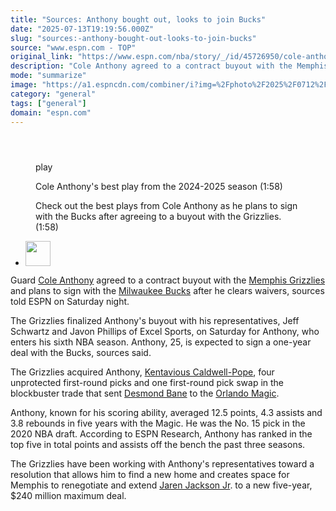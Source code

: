 ```yaml
---
title: "Sources: Anthony bought out, looks to join Bucks"
date: "2025-07-13T19:19:56.000Z"
slug: "sources:-anthony-bought-out-looks-to-join-bucks"
source: "www.espn.com - TOP"
original_link: "https://www.espn.com/nba/story/_/id/45726950/cole-anthony-agrees-buyout-plans-join-bucks"
description: "Cole Anthony agreed to a contract buyout with the Memphis Grizzlies, and the 25-year-old guard plans to sign with the Milwaukee Bucks after he clears waivers, sources told ESPN on Saturday night."
mode: "summarize"
image: "https://a1.espncdn.com/combiner/i?img=%2Fphoto%2F2025%2F0712%2Fr1518287_1296x729_16%2D9.jpg"
category: "general"
tags: ["general"]
domain: "espn.com"
---
```

<div id="readability-page-1" class="page"><section id="article-feed" data-behavior="author_overlay article_header_news_feed_item_meta article_legal_footer"><article data-id="45726950" data-behavior="story_scroll story_progress" data-src="/nba/story/_/id/45726950/cole-anthony-agrees-buyout-plans-join-bucks"><div><header></header><figure data-video="watch,640,360,45726957,whitelist-AU|AR|CF|BJ|FM|AM|MZ|TT|BS|VG|SC|BF|LS|NG|SL|AG|EC|LR|NA|MU|MW|CR|MX|SX|GM|GP|GW|BR|NI|BB|GN|NE|GY|UG|GD|SV|ZM|SN|US|AS|GU|MP|PR|VI|UM|GB|UK|CL|PY|ST|CO|GQ|KE|MH|MQ|NZ|VC|AW|TC|CU|CV|MF|BO|BM|CM|KM|BQ|PW|PA|ZW|SR|JM|UY|PE|AI|BZ|BW|MG|CI|SS|GT|TZ|FJ|CG|BI|GA|GF|MS|VE|TG|GH|LC|ER|RW|ET|ML|AO|SZ|HT|CD|KY|ZA|RE|KN|DO|HN|" data-cerebro-id="687300c2f9cb241c51c4d332" data-title="Cole Anthony's best play from the 2024-2025 season" data-source="espn" data-contributing-partner="wsc"><div><picture><source srcset="https://a.espncdn.com/combiner/i?img=%2Fmedia%2Fmotion%2F2025%2F0712%2F010e7ed143e641a7a6eb97e4eca8640e1250%2F010e7ed143e641a7a6eb97e4eca8640e1250.jpg&amp;w=943&amp;h=530&amp;cquality=80&amp;format=jpg" media="(min-width: 376px)"><source srcset="https://a.espncdn.com/combiner/i?img=%2Fmedia%2Fmotion%2F2025%2F0712%2F010e7ed143e641a7a6eb97e4eca8640e1250%2F010e7ed143e641a7a6eb97e4eca8640e1250.jpg&amp;w=375&amp;cquality=80, https://a.espncdn.com/combiner/i?img=%2Fmedia%2Fmotion%2F2025%2F0712%2F010e7ed143e641a7a6eb97e4eca8640e1250%2F010e7ed143e641a7a6eb97e4eca8640e1250.jpg&amp;w=750&amp;cquality=40&amp;format=jpg 2x" media="(max-width: 375px)"></picture><p><span data-id="45726957">play</span></p></div><figcaption><div><p><span>Cole Anthony's best play from the 2024-2025 season (1:58)</span></p><p>Check out the best plays from Cole Anthony as he plans to sign with the Bucks after agreeing to a buyout with the Grizzlies. (1:58)</p></div></figcaption></figure><div><div><ul><li><p><img src="https://a.espncdn.com/combiner/i?img=/i/columnists/full/charania_shams.png&amp;h=80&amp;w=80&amp;scale=crop" alt="" width="40" height="40"></p></li></ul></div><p>Guard <a data-player-guid="390cbbeb-9761-1174-69a8-831a5b201127" href="https://www.espn.com/nba/player/_/id/4432809/cole-anthony">Cole Anthony</a> agreed to a contract buyout with the <a data-clubhouse-guid="af5d4942-aeb5-2d07-2a8a-f70b54617e51" href="https://www.espn.com/nba/team/_/name/mem/memphis-grizzlies">Memphis Grizzlies</a> and plans to sign with the <a data-clubhouse-guid="f59bbabc-eedb-9ad2-c5dd-9bcd9f450a2f" href="https://www.espn.com/nba/team/_/name/mil/milwaukee-bucks">Milwaukee Bucks</a> after he clears waivers, sources told ESPN on Saturday night.</p><p>The Grizzlies finalized Anthony's buyout with his representatives, Jeff Schwartz and Javon Phillips of Excel Sports, on Saturday for Anthony, who enters his sixth NBA season. Anthony, 25, is expected to sign a one-year deal with the Bucks, sources said.</p><p>The Grizzlies acquired Anthony, <a data-player-guid="171eb159-a032-0148-a7ab-946354f6991a" href="https://www.espn.com/nba/player/_/id/2581018/kentavious-caldwell-pope">Kentavious Caldwell-Pope</a>, four unprotected first-round picks and one first-round pick swap in the blockbuster trade that sent <a data-player-guid="10c8715d-6e1c-40de-59cb-625bf16ebbc7" href="https://www.espn.com/nba/player/_/id/4066320/desmond-bane">Desmond Bane</a> to the <a data-clubhouse-guid="74c23102-8c27-c8e6-ec1b-8a8fd4d42554" href="https://www.espn.com/nba/team/_/name/orl/orlando-magic">Orlando Magic</a>.</p><p>Anthony, known for his scoring ability, averaged 12.5 points, 4.3 assists and 3.8 rebounds in five years with the Magic. He was the No. 15 pick in the 2020 NBA draft. According to ESPN Research, Anthony has ranked in the top five in total points and assists off the bench the past three seasons.</p><p>The Grizzlies have been working with Anthony's representatives toward a resolution that allows him to find a new home and creates space for Memphis to renegotiate and extend <a data-player-guid="dbe0e9e5-0046-c414-000b-f4e629b08f5d" href="https://www.espn.com/nba/player/_/id/4277961/jaren-jackson-jr">Jaren Jackson Jr</a>. to a new five-year, $240 million maximum deal.</p>
</div></div></article></section></div>